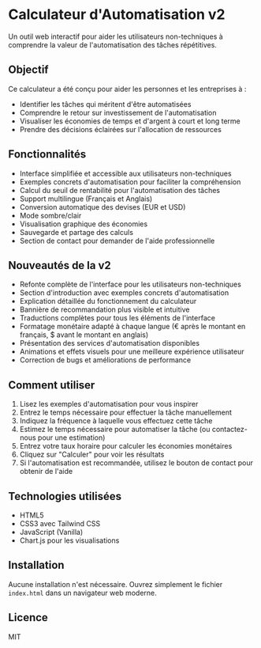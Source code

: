 # Calculateur d'Automatisation v2

Un outil web interactif pour aider les utilisateurs non-techniques à comprendre la valeur de l'automatisation des tâches répétitives.

## Objectif

Ce calculateur a été conçu pour aider les personnes et les entreprises à :
- Identifier les tâches qui méritent d'être automatisées
- Comprendre le retour sur investissement de l'automatisation
- Visualiser les économies de temps et d'argent à court et long terme
- Prendre des décisions éclairées sur l'allocation de ressources

## Fonctionnalités

- Interface simplifiée et accessible aux utilisateurs non-techniques
- Exemples concrets d'automatisation pour faciliter la compréhension
- Calcul du seuil de rentabilité pour l'automatisation des tâches
- Support multilingue (Français et Anglais)
- Conversion automatique des devises (EUR et USD)
- Mode sombre/clair
- Visualisation graphique des économies
- Sauvegarde et partage des calculs
- Section de contact pour demander de l'aide professionnelle

## Nouveautés de la v2

- Refonte complète de l'interface pour les utilisateurs non-techniques
- Section d'introduction avec exemples concrets d'automatisation
- Explication détaillée du fonctionnement du calculateur
- Bannière de recommandation plus visible et intuitive
- Traductions complètes pour tous les éléments de l'interface
- Formatage monétaire adapté à chaque langue (€ après le montant en français, $ avant le montant en anglais)
- Présentation des services d'automatisation disponibles
- Animations et effets visuels pour une meilleure expérience utilisateur
- Correction de bugs et améliorations de performance

## Comment utiliser

1. Lisez les exemples d'automatisation pour vous inspirer
2. Entrez le temps nécessaire pour effectuer la tâche manuellement
3. Indiquez la fréquence à laquelle vous effectuez cette tâche
4. Estimez le temps nécessaire pour automatiser la tâche (ou contactez-nous pour une estimation)
5. Entrez votre taux horaire pour calculer les économies monétaires
6. Cliquez sur "Calculer" pour voir les résultats
7. Si l'automatisation est recommandée, utilisez le bouton de contact pour obtenir de l'aide

## Technologies utilisées

- HTML5
- CSS3 avec Tailwind CSS
- JavaScript (Vanilla)
- Chart.js pour les visualisations

## Installation

Aucune installation n'est nécessaire. Ouvrez simplement le fichier `index.html` dans un navigateur web moderne.

## Licence

MIT
